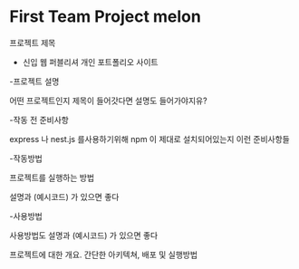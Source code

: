 # First Team Project melon

프로젝트 제목
- 신입 웹 퍼블리셔 개인 포트폴리오 사이트


-프로젝트 설명

어떤 프로젝트인지 제목이 들어갓다면 설명도 들어가야지유?

 

-작동 전 준비사항

express 나 nest.js 를사용하기위해 npm 이 제대로 설치되어있는지 이런 준비사항들


-작동방법

프로젝트를 실행하는 방법

설명과 (예시코드) 가 있으면 좋다

 


-사용방법

사용방법도 
설명과 (예시코드) 가 있으면 좋다


프로젝트에 대한 개요. 간단한 아키텍쳐, 배포 및 실행방법 
